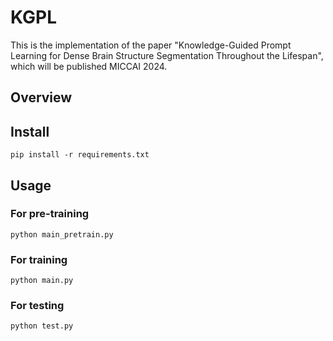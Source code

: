 # KGPL

This is the implementation of the paper "Knowledge-Guided Prompt Learning for Dense Brain Structure Segmentation Throughout the Lifespan", 
which will be published MICCAI 2024.

## Overview

## Install
    pip install -r requirements.txt

## Usage

### For pre-training
    python main_pretrain.py
    
### For training
    python main.py

### For testing
    python test.py

